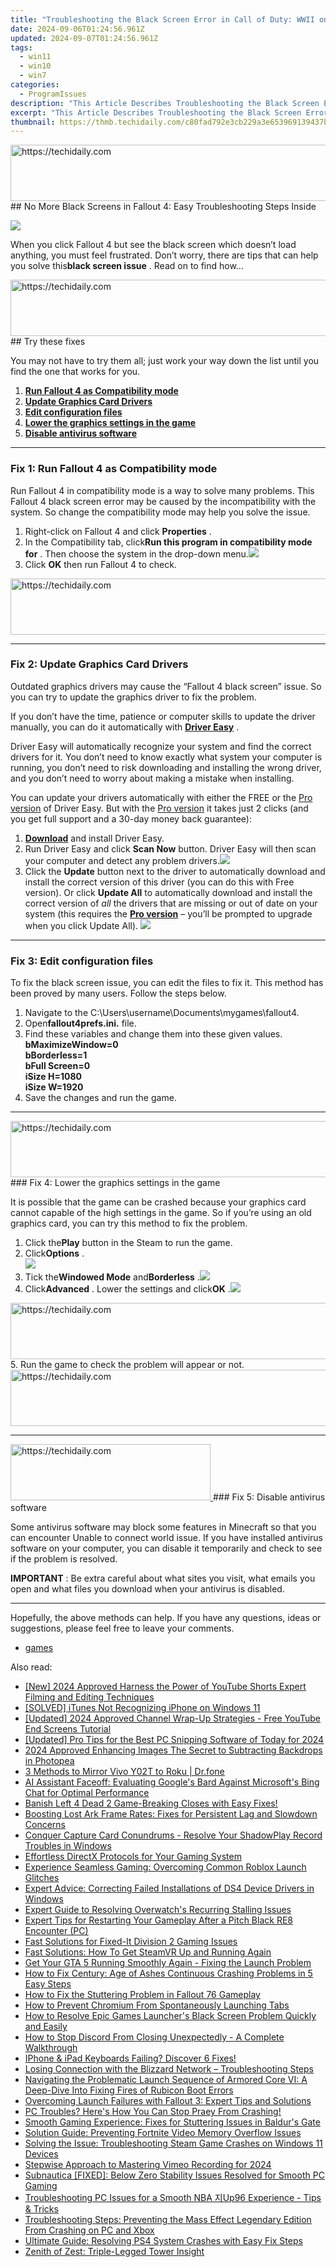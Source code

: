 ```yaml
---
title: "Troubleshooting the Black Screen Error in Call of Duty: WWII on PC"
date: 2024-09-06T01:24:56.961Z
updated: 2024-09-07T01:24:56.961Z
tags:
  - win11
  - win10
  - win7
categories:
  - ProgramIssues
description: "This Article Describes Troubleshooting the Black Screen Error in Call of Duty: WWII on PC"
excerpt: "This Article Describes Troubleshooting the Black Screen Error in Call of Duty: WWII on PC"
thumbnail: https://thmb.techidaily.com/c80fad792e3cb229a3e653969139437b39335328a63ecf71a877586d96fe497a.jpg
---
```


<!-- affiliate ads begin -->
<a href="https://aligracehair.sjv.io/c/5597632/2135405/19272" target="_top" id="2135405">
  <img src="//a.impactradius-go.com/display-ad/19272-2135405" border="0" alt="https://techidaily.com" width="728" height="90"/>
</a>
<img height="0" width="0" src="https://aligracehair.sjv.io/i/5597632/2135405/19272" style="position:absolute;visibility:hidden;" border="0" />
<!-- affiliate ads end -->
## No More Black Screens in Fallout 4: Easy Troubleshooting Steps Inside

![](https://images.drivereasy.com/wp-content/uploads/2019/08/fallout-4-black-screen-1024x576.jpg)

 When you click Fallout 4 but see the black screen which doesn’t load anything, you must feel frustrated. Don’t worry, there are tips that can help you solve this**black screen issue** . Read on to find how…

<!-- affiliate ads begin -->
<a href="https://ephamedtechinc.pxf.io/c/5597632/2137213/26400" target="_top" id="2137213">
  <img src="//a.impactradius-go.com/display-ad/26400-2137213" border="0" alt="https://techidaily.com" width="728" height="90"/>
</a>
<img height="0" width="0" src="https://ephamedtechinc.pxf.io/i/5597632/2137213/26400" style="position:absolute;visibility:hidden;" border="0" />
<!-- affiliate ads end -->
## Try these fixes

 You may not have to try them all; just work your way down the list until you find the one that works for you.

1. [**Run Fallout 4 as Compatibility mode**](https://tools.techidaily.com/drivereasy/download/)
2. [**Update Graphics Card Drivers**](https://tools.techidaily.com/drivereasy/download/)
3. [**Edit configuration files**](https://tools.techidaily.com/drivereasy/download/)
4. [**Lower the graphics settings in the game**](https://tools.techidaily.com/drivereasy/download/)
5. [**Disable antivirus software**](https://tools.techidaily.com/drivereasy/download/)

---

### Fix 1: Run Fallout 4 as Compatibility mode

 Run Fallout 4 in compatibility mode is a way to solve many problems. This Fallout 4 black screen error may be caused by the incompatibility with the system. So change the compatibility mode may help you solve the issue.

1. Right-click on Fallout 4 and click **Properties** .
2. In the Compatibility tab, click**Run this program in compatibility mode for** . Then choose the system in the drop-down menu.![](https://images.drivereasy.com/wp-content/uploads/2019/08/com.jpg)
3. Click **OK** then run Fallout 4 to check.
<!-- affiliate ads begin -->
<a href="https://appsumo.8odi.net/c/5597632/2137378/7443" target="_top" id="2137378">
  <img src="//a.impactradius-go.com/display-ad/7443-2137378" border="0" alt="https://techidaily.com" width="600" height="90"/>
</a>
<img height="0" width="0" src="https://appsumo.8odi.net/i/5597632/2137378/7443" style="position:absolute;visibility:hidden;" border="0" />
<!-- affiliate ads end -->

---

### Fix 2: Update Graphics Card Drivers

 Outdated graphics drivers may cause the “Fallout 4 black screen” issue. So you can try to update the graphics driver to fix the problem.

 If you don’t have the time, patience or computer skills to update the driver manually, you can do it automatically with **[Driver Easy](https://tools.techidaily.com/drivereasy/download/)**  .

 Driver Easy will automatically recognize your system and find the correct drivers for it. You don’t need to know exactly what system your computer is running, you don’t need to risk downloading and installing the wrong driver, and you don’t need to worry about making a mistake when installing.

 You can update your drivers automatically with either the FREE or the [Pro version](https://tools.techidaily.com/drivereasy/download/) of Driver Easy. But with the [Pro version](https://tools.techidaily.com/drivereasy/download/) it takes just 2 clicks (and you get full support and a 30-day money back guarantee):

1. **[Download](https://tools.techidaily.com/drivereasy/download/)**  and install Driver Easy.
2. Run Driver Easy and click **Scan Now** button. Driver Easy will then scan your computer and detect any problem drivers.![](https://images.drivereasy.com/wp-content/uploads/2019/08/NVIDIA-18.jpg)
3. Click the **Update** button next to the driver to automatically download and install the correct version of this driver (you can do this with Free version). Or click **Update All** to automatically download and install the correct version of _all_ the drivers that are missing or out of date on your system (this requires the **[Pro version](https://tools.techidaily.com/drivereasy/download/)**  – you’ll be prompted to upgrade when you click Update All). ![](https://images.drivereasy.com/wp-content/uploads/2019/07/NVIDIA-Geoforce-7.jpg)

---

### Fix 3: Edit configuration files

 To fix the black screen issue, you can edit the files to fix it. This method has been proved by many users. Follow the steps below.

1. Navigate to the C:\\Users\\username\\Documents\\mygames\\fallout4.
2. Open**fallout4prefs.ini.** file.
3. Find these variables and change them into these given values.  
 **bMaximizeWindow=0**  
 **bBorderless=1**  
 **bFull Screen=0**  
 **iSize H=1080**  
 **iSize W=1920**
4. Save the changes and run the game.

---

<!-- affiliate ads begin -->
<a href="https://appsumo.8odi.net/c/5597632/2123749/7443" target="_top" id="2123749">
  <img src="//a.impactradius-go.com/display-ad/7443-2123749" border="0" alt="https://techidaily.com" width="728" height="90"/>
</a>
<img height="0" width="0" src="https://appsumo.8odi.net/i/5597632/2123749/7443" style="position:absolute;visibility:hidden;" border="0" />
<!-- affiliate ads end -->
### Fix 4: Lower the graphics settings in the game

 It is possible that the game can be crashed because your graphics card cannot capable of the high settings in the game. So if you’re using an old graphics card, you can try this method to fix the problem.

1. Click the**Play** button in the Steam to run the game.
2. Click**Options** .  
![](https://images.drivereasy.com/wp-content/uploads/2019/08/f4-1.jpg)
3. Tick the**Windowed Mode** and**Borderless** .![](https://images.drivereasy.com/wp-content/uploads/2019/08/f4.1.jpg)
4. Click**Advanced** . Lower the settings and click**OK** .![](https://images.drivereasy.com/wp-content/uploads/2019/08/f4.2.jpg)
<!-- affiliate ads begin -->
<a href="https://unicoeye.pxf.io/c/5597632/2134229/18498" target="_top" id="2134229">
  <img src="//a.impactradius-go.com/display-ad/18498-2134229" border="0" alt="https://techidaily.com" width="728" height="90"/>
</a>
<img height="0" width="0" src="https://unicoeye.pxf.io/i/5597632/2134229/18498" style="position:absolute;visibility:hidden;" border="0" />
<!-- affiliate ads end -->
5. Run the game to check the problem will appear or not.
<!-- affiliate ads begin -->
<a href="https://appsumo.8odi.net/c/5597632/2118306/7443" target="_top" id="2118306">
  <img src="//a.impactradius-go.com/display-ad/7443-2118306" border="0" alt="https://techidaily.com" width="728" height="90"/>
</a>
<img height="0" width="0" src="https://appsumo.8odi.net/i/5597632/2118306/7443" style="position:absolute;visibility:hidden;" border="0" />
<!-- affiliate ads end -->

---

<!-- affiliate ads begin -->
<a href="https://wigfever.sjv.io/c/5597632/2014853/22899" target="_top" id="2014853">
  <img src="//a.impactradius-go.com/display-ad/22899-2014853" border="0" alt="https://techidaily.com" width="320" height="90"/>
</a>
<img height="0" width="0" src="https://wigfever.sjv.io/i/5597632/2014853/22899" style="position:absolute;visibility:hidden;" border="0" />
<!-- affiliate ads end -->
### Fix 5: Disable antivirus software

 Some antivirus software may block some features in Minecraft so that you can encounter Unable to connect world issue. If you have installed antivirus software on your computer, you can disable it temporarily and check to see if the problem is resolved.

**IMPORTANT** : Be extra careful about what sites you visit, what emails you open and what files you download when your antivirus is disabled.

---

 Hopefully, the above methods can help. If you have any questions, ideas or suggestions, please feel free to leave your comments.

* [games](https://tools.techidaily.com/drivereasy/download/)

<ins class="adsbygoogle"
     style="display:block"
     data-ad-format="autorelaxed"
     data-ad-client="ca-pub-7571918770474297"
     data-ad-slot="1223367746"></ins>



<ins class="adsbygoogle"
     style="display:block"
     data-ad-client="ca-pub-7571918770474297"
     data-ad-slot="8358498916"
     data-ad-format="auto"
     data-full-width-responsive="true"></ins>

<span class="atpl-alsoreadstyle">Also read:</span>
<div><ul>
<li><a href="https://eaxpv-info.techidaily.com/new-2024-approved-harness-the-power-of-youtube-shorts-expert-filming-and-editing-techniques/"><u>[New] 2024 Approved Harness the Power of YouTube Shorts Expert Filming and Editing Techniques</u></a></li>
<li><a href="https://win-blog.techidaily.com/solved-itunes-not-recognizing-iphone-on-windows-11/"><u>[SOLVED] iTunes Not Recognizing iPhone on Windows 11</u></a></li>
<li><a href="https://youtube-data.techidaily.com/ed-2024-approved-channel-wrap-up-strategies-free-youtube-end-screens-tutorial/"><u>[Updated] 2024 Approved Channel Wrap-Up Strategies - Free YouTube End Screens Tutorial</u></a></li>
<li><a href="https://visual-screen-recording.techidaily.com/updated-pro-tips-for-the-best-pc-snipping-software-of-today-for-2024/"><u>[Updated] Pro Tips for the Best PC Snipping Software of Today for 2024</u></a></li>
<li><a href="https://article-posts.techidaily.com/2024-approved-enhancing-images-the-secret-to-subtracting-backdrops-in-photopea/"><u>2024 Approved Enhancing Images The Secret to Subtracting Backdrops in Photopea</u></a></li>
<li><a href="https://screen-mirror.techidaily.com/3-methods-to-mirror-vivo-y02t-to-roku-drfone-by-drfone-android/"><u>3 Methods to Mirror Vivo Y02T to Roku | Dr.fone</u></a></li>
<li><a href="https://tech-hub.techidaily.com/ai-assistant-faceoff-evaluating-googles-bard-against-microsofts-bing-chat-for-optimal-performance/"><u>AI Assistant Faceoff: Evaluating Google's Bard Against Microsoft's Bing Chat for Optimal Performance</u></a></li>
<li><a href="https://win-blog.techidaily.com/banish-left-4-dead-2-game-breaking-closes-with-easy-fixes/"><u>Banish Left 4 Dead 2 Game-Breaking Closes with Easy Fixes!</u></a></li>
<li><a href="https://win-blog.techidaily.com/boosting-lost-ark-frame-rates-fixes-for-persistent-lag-and-slowdown-concerns/"><u>Boosting Lost Ark Frame Rates: Fixes for Persistent Lag and Slowdown Concerns</u></a></li>
<li><a href="https://win-blog.techidaily.com/conquer-capture-card-conundrums-resolve-your-shadowplay-record-troubles-in-windows/"><u>Conquer Capture Card Conundrums - Resolve Your ShadowPlay Record Troubles in Windows</u></a></li>
<li><a href="https://win11.techidaily.com/effortless-directx-protocols-for-your-gaming-system/"><u>Effortless DirectX Protocols for Your Gaming System</u></a></li>
<li><a href="https://win-blog.techidaily.com/experience-seamless-gaming-overcoming-common-roblox-launch-glitches/"><u>Experience Seamless Gaming: Overcoming Common Roblox Launch Glitches</u></a></li>
<li><a href="https://win-blog.techidaily.com/expert-advice-correcting-failed-installations-of-ds4-device-drivers-in-windows/"><u>Expert Advice: Correcting Failed Installations of DS4 Device Drivers in Windows</u></a></li>
<li><a href="https://win-blog.techidaily.com/expert-guide-to-resolving-overwatchs-recurring-stalling-issues/"><u>Expert Guide to Resolving Overwatch's Recurring Stalling Issues</u></a></li>
<li><a href="https://win-blog.techidaily.com/expert-tips-for-restarting-your-gameplay-after-a-pitch-black-re8-encounter-pc/"><u>Expert Tips for Restarting Your Gameplay After a Pitch Black RE8 Encounter (PC)</u></a></li>
<li><a href="https://win-blog.techidaily.com/fast-solutions-for-fixed-it-division-2-gaming-issues/"><u>Fast Solutions for Fixed-It Division 2 Gaming Issues</u></a></li>
<li><a href="https://win-blog.techidaily.com/fast-solutions-how-to-get-steamvr-up-and-running-again/"><u>Fast Solutions: How To Get SteamVR Up and Running Again</u></a></li>
<li><a href="https://win-blog.techidaily.com/get-your-gta-5-running-smoothly-again-fixing-the-launch-problem/"><u>Get Your GTA 5 Running Smoothly Again - Fixing the Launch Problem</u></a></li>
<li><a href="https://win-blog.techidaily.com/how-to-fix-century-age-of-ashes-continuous-crashing-problems-in-5-easy-steps/"><u>How to Fix Century: Age of Ashes Continuous Crashing Problems in 5 Easy Steps</u></a></li>
<li><a href="https://win-blog.techidaily.com/how-to-fix-the-stuttering-problem-in-fallout-76-gameplay/"><u>How to Fix the Stuttering Problem in Fallout 76 Gameplay</u></a></li>
<li><a href="https://win11-tips.techidaily.com/how-to-prevent-chromium-from-spontaneously-launching-tabs/"><u>How to Prevent Chromium From Spontaneously Launching Tabs</u></a></li>
<li><a href="https://program-issues.techidaily.com/how-to-resolve-epic-games-launchers-black-screen-problem-quickly-and-easily/"><u>How to Resolve Epic Games Launcher's Black Screen Problem Quickly and Easily</u></a></li>
<li><a href="https://win-blog.techidaily.com/how-to-stop-discord-from-closing-unexpectedly-a-complete-walkthrough/"><u>How to Stop Discord From Closing Unexpectedly - A Complete Walkthrough</u></a></li>
<li><a href="https://fox-that.techidaily.com/iphone-and-ipad-keyboards-failing-discover-6-fixes/"><u>IPhone & iPad Keyboards Failing? Discover 6 Fixes!</u></a></li>
<li><a href="https://win-blog.techidaily.com/losing-connection-with-the-blizzard-network-troubleshooting-steps/"><u>Losing Connection with the Blizzard Network – Troubleshooting Steps</u></a></li>
<li><a href="https://win-blog.techidaily.com/navigating-the-problematic-launch-sequence-of-armored-core-vi-a-deep-dive-into-fixing-fires-of-rubicon-boot-errors/"><u>Navigating the Problematic Launch Sequence of Armored Core VI: A Deep-Dive Into Fixing Fires of Rubicon Boot Errors</u></a></li>
<li><a href="https://win-blog.techidaily.com/overcoming-launch-failures-with-fallout-3-expert-tips-and-solutions/"><u>Overcoming Launch Failures with Fallout 3: Expert Tips and Solutions</u></a></li>
<li><a href="https://win-blog.techidaily.com/pc-troubles-heres-how-you-can-stop-praey-from-crashing/"><u>PC Troubles? Here's How You Can Stop Praey From Crashing!</u></a></li>
<li><a href="https://win-blog.techidaily.com/smooth-gaming-experience-fixes-for-stuttering-issues-in-baldurs-gate/"><u>Smooth Gaming Experience: Fixes for Stuttering Issues in Baldur's Gate</u></a></li>
<li><a href="https://win-blog.techidaily.com/solution-guide-preventing-fortnite-video-memory-overflow-issues/"><u>Solution Guide: Preventing Fortnite Video Memory Overflow Issues</u></a></li>
<li><a href="https://win-blog.techidaily.com/solving-the-issue-troubleshooting-steam-game-crashes-on-windows-11-devices/"><u>Solving the Issue: Troubleshooting Steam Game Crashes on Windows 11 Devices</u></a></li>
<li><a href="https://screen-video-capture.techidaily.com/stepwise-approach-to-mastering-vimeo-recording-for-2024/"><u>Stepwise Approach to Mastering Vimeo Recording for 2024</u></a></li>
<li><a href="https://win-blog.techidaily.com/subnautica-fixed-below-zero-stability-issues-resolved-for-smooth-pc-gaming/"><u>Subnautica [FIXED]: Below Zero Stability Issues Resolved for Smooth PC Gaming</u></a></li>
<li><a href="https://win-blog.techidaily.com/troubleshooting-pc-issues-for-a-smooth-nba-up96-experience-tips-and-tricks/"><u>Troubleshooting PC Issues for a Smooth NBA 지Up96 Experience - Tips & Tricks</u></a></li>
<li><a href="https://win-blog.techidaily.com/troubleshooting-steps-preventing-the-mass-effect-legendary-edition-from-crashing-on-pc-and-xbox/"><u>Troubleshooting Steps: Preventing the Mass Effect Legendary Edition From Crashing on PC and Xbox</u></a></li>
<li><a href="https://win-blog.techidaily.com/ultimate-guide-resolving-ps4-system-crashes-with-easy-fix-steps/"><u>Ultimate Guide: Resolving PS4 System Crashes with Easy Fix Steps</u></a></li>
<li><a href="https://win-blog.techidaily.com/zenith-of-zest-triple-legged-tower-insight/"><u>Zenith of Zest: Triple-Legged Tower Insight</u></a></li>
</ul></div>
